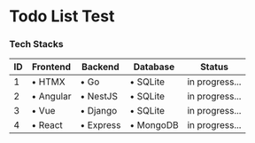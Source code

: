 # Todo List Test

### Tech Stacks

| ID | Frontend | Backend | Database | Status |
|-------|----------|---------|----------|--------|
| 1 | • HTMX | • Go | • SQLite | in progress... |
| 2 | • Angular | • NestJS | • SQLite | in progress... |
| 3 | • Vue | • Django | • SQLite | in progress... |
| 4 | • React | • Express | • MongoDB | in progress... |
